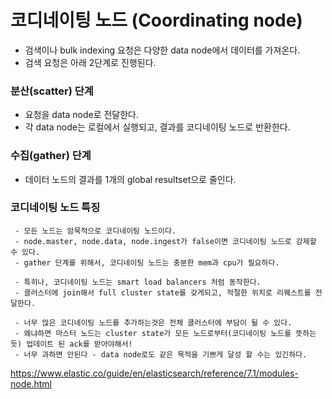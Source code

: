 # 코디네이팅 노드 (Coordinating node)
* 검색이나 bulk indexing 요청은 다양한 data node에서 데이터를 가져온다.
* 검색 요청은 아래 2단계로 진행된다.

### 분산(scatter) 단계
* 요청을 data node로 전달한다.
* 각 data node는 로컬에서 실행되고, 결과를 코디네이팅 노드로 반환한다.

### 수집(gather) 단계
* 데이터 노드의 결과를 1개의 global resultset으로 줄인다.


### 코디네이팅 노드 특징
```TEXT
 - 모든 노드는 암묵적으로 코디네이팅 노드이다.
 - node.master, node.data, node.ingest가 false이면 코디네이팅 노드로 강제할 수 있다.
 - gather 단계를 위해서, 코디네이팅 노드는 충분한 mem과 cpu가 필요하다.
 
 - 특히나, 코디네이팅 노드는 smart load balancers 처럼 동작한다.
 - 클러스터에 join해서 full cluster state를 갖게되고, 적절한 위치로 리퀘스트를 전달한다.
 
 - 너무 많은 코디네이팅 노드를 추가하는것은 전체 클러스터에 부담이 될 수 있다. 
 - 왜냐하면 마스터 노드는 cluster state가 모든 노드로부터(코디네이팅 노드를 뜻하는듯) 업데이트 된 ack를 받아야해서!
 - 너무 과하면 안된다 - data node로도 같은 목적을 기쁘게 달성 할 수는 있긴하다.
```
https://www.elastic.co/guide/en/elasticsearch/reference/7.1/modules-node.html

